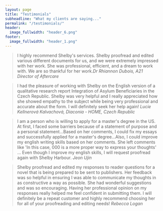 ```yaml
---
layout: page
title: "Testimonials"
subheadline: "What my clients are saying..."
permalink: "/testimonials/"
header:
  image_fullwidth: "header_6.png"
footer:
  image_fullwidth: "header_1.png"
---
```

<!---
  To add a new testimonial, make a new paragraph that starts with '>'.  The whole text should be on one line.  The author needs to be in the <cite></cite> tag to give it the fancy formatting.
--->

>I highly recommend Shelby's services. Shelby proofread and edited various different documents for us, and we were extremely impressed with her work. She was professional, efficient, and a dream to work with. We are so thankful for her work.<cite>Dr Rhiannon Dubois, A21 Director of Aftercare</cite>

>I had the pleasure of working with Shelby on the English version of a qualitative research report Integration of Asylum Beneficiaries in the Czech Republic. Shelby was very helpful and I really appreciated how she showed empathy to the subject while being very professional and accurate about the form. I will definitely seek her help again! <cite>Lucie Kellnerová Kalvachová, Diaconia - HOME, Czech Republic</cite>

>I am a person who is willing to apply for a master's degree in the US. At first, I faced some barriers because of a statement of purpose and a personal statement...Based on her comments, I could fix my essays and successfully applied for a master's degree...Also, I could improve my english writing skills based on her comments. She left comments like 'In this case, 000 is a more proper way to express your thoughts' ... Even though I improve my english skills, I will request proofread again with Shelby Harbour. <cite>Jeon Ujin</cite>

>Shelby proofread and edited my responses to reader questions for a novel that is being prepared to be sent to publishers. Her feedback was so helpful in ensuring I was able to communicate my thoughts in as constructive a way as possible. She had wonderful suggestions and was so encouraging. Having her professional opinion on my responses really helped me feel confident in submitting them. I will definitely be a repeat customer and highly recommend choosing her for all of your proofreading and editing needs! <cite>Rebecca Logan</cite>
